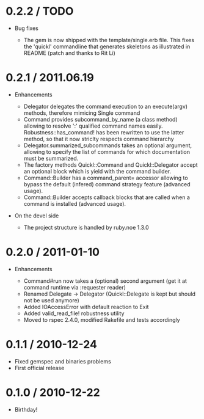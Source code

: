 # 0.2.2 / TODO

* Bug fixes

  * The gem is now shipped with the template/single.erb file. This fixes the 
    'quickl' commandline that generates skeletons as illustrated in README 
    (patch and thanks to Rit Li) 

# 0.2.1 / 2011.06.19

* Enhancements

  * Delegator delegates the command execution to an execute(argv) methods,
    therefore mimicing Single command
  * Command provides subcommand_by_name (a class method) allowing to resolve 
    ':' qualified command names easily. Robustness::has_command! has been
    rewritten to use the latter method, so that it now striclty respects command
    hierarchy  
  * Delegator.summarized_subcommands takes an optional argument, allowing
    to specify the list of commands for which documentation must be summarized. 
  * The factory methods Quickl::Command and Quickl::Delegator accept an optional 
    block which is yield with the command builder.
  * Command::Builder has a command_parent= accessor allowing to bypass the default 
    (infered) command strategy feature (advanced usage).
  * Command::Builder accepts callback blocks that are called when a command is 
    installed (advanced usage).

* On the devel side

  * The project structure is handled by ruby.noe 1.3.0

# 0.2.0 / 2011-01-10

* Enhancements

  * Command#run now takes a (optional) second argument (get it at command runtime via :requester reader)
  * Renamed Delegate -> Delegator (Quickl::Delegate is kept but should not be used anymore)
  * Added IOAccessError with default reaction to Exit
  * Added valid_read_file! robustness utility
  * Moved to rspec 2.4.0, modified Rakefile and tests accordingly  

# 0.1.1 / 2010-12-24

* Fixed gemspec and binaries problems
* First official release

# 0.1.0 / 2010-12-22

* Birthday!

